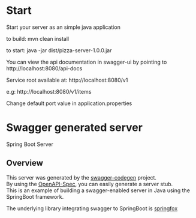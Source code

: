# Start

Start your server as an simple java application  

to build:
mvn clean install

to start:
java -jar dist/pizza-server-1.0.0.jar

You can view the api documentation in swagger-ui by pointing to  
http://localhost:8080/api-docs

Service root available at:
http://localhost:8080/v1

e.g:
http://localhost:8080/v1/items

Change default port value in application.properties


# Swagger generated server

Spring Boot Server 


## Overview  
This server was generated by the [swagger-codegen](https://github.com/swagger-api/swagger-codegen) project.  
By using the [OpenAPI-Spec](https://github.com/swagger-api/swagger-core), you can easily generate a server stub.  
This is an example of building a swagger-enabled server in Java using the SpringBoot framework.  

The underlying library integrating swagger to SpringBoot is [springfox](https://github.com/springfox/springfox)  

